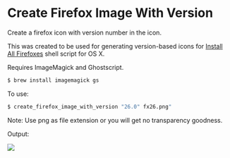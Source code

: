 Create Firefox Image With Version
=================================

Create a firefox icon with version number in the icon.

This was created to be used for generating version-based icons for
[Install All Firefoxes](https://github.com/omgmog/install-all-firefox) shell
script for OS X.

Requires ImageMagick and Ghostscript.

```bash
$ brew install imagemagick gs
```

To use:

```bash
$ create_firefox_image_with_version "26.0" fx26.png"
```

Note: Use png as file extension or you will get no transparency goodness.

Output:

![](http://f.cl.ly/items/1q0c210Y0A193U3p2I26/fx26.png)
